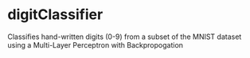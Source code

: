 # digitClassifier
Classifies hand-written digits (0-9) from a subset of the MNIST dataset using a Multi-Layer Perceptron with Backpropogation

